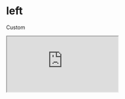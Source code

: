 ---
---

# left

Custom

<div class="iframe_code"><iframe src="https://lstyle.larico.net/dist/left.css" allowfullscreen></iframe></div>
